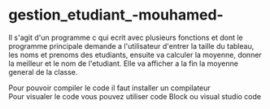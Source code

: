 # gestion_etudiant_-mouhamed-

Il s'agit d'un programme c qui ecrit avec plusieurs fonctions et dont le programme principale demande a l'utilisateur 
d'entrer la taille du tableau, les noms et prenoms des etudiants, ensuite va calculer la moyenne, donner la meilleur 
et le nom de l'etudiant.
Elle va afficher a la fin la moyenne general de la classe.



Pour pouvoir compiler le code il faut installer un compilateur  
Pour visualer le code vous pouvez utiliser code Block ou visual studio code